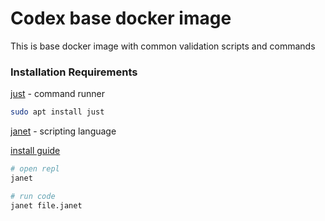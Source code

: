 # Codex base docker image

This is base docker image with common validation scripts and commands

### Installation Requirements

[just](https://github.com/casey/just) - command runner 

```bash
sudo apt install just
```

[janet](https://github.com/janet-lang/janet) - scripting language

[install guide](https://janet-lang.org/docs/index.html)

```bash
# open repl
janet

# run code
janet file.janet
```